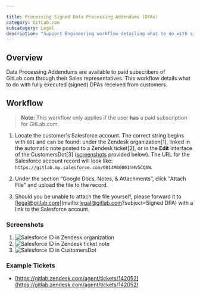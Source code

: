 ```yaml
---

title: Processing Signed Data Processing Addendums (DPAs)
category: GitLab.com
subcategory: Legal
description: "Support Engineering workflow detailing what to do with signed Data Processing Addendums"
---
```




## Overview

Data Processing Addendums are available to paid subscribers of GitLab.com through their Sales representatives. This workflow details what to do with fully executed (signed) DPAs received from customers.

## Workflow

>**Note:** This workflow only applies if the user **has** a paid subscription for GitLab.com.

1. Locate the customer's Salesforce account. The correct string begins with `001` and can be found: under the Zendesk organization[1], linked in the automatic note posted to a Zendesk ticket[2], or in the **Edit** interface of the CustomersDot[3] ([screenshots](#screenshots) provided below). The URL for the Salesforce account record will look like: `https://gitlab.my.salesforce.com/0014M00001hHV5CQAW`.

1. Under the section “Google Docs, Notes, & Attachments”, click "Attach File" and upload the file to the record.

1. Should you be unable to attach the file yourself, please forward it to [legal@gitlab.com](mailto:<legal@gitlab.com>?subject=Signed DPA) with a link to the Salesforce account.

### Screenshots

1. ![Salesforce ID in Zendesk organization](../assets/dpa_1.png)
1. ![Salesforce ID in Zendesk ticket note](../assets/dpa_2.png)
1. ![Salesforce ID in CustomersDot](../assets/dpa_3.png)

### Example Tickets

- [https://gitlab.zendesk.com/agent/tickets/142052](https://gitlab.zendesk.com/agent/tickets/142052)
